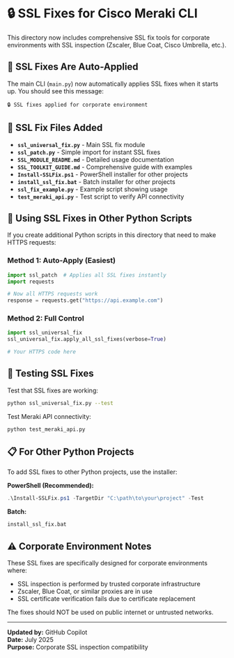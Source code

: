# 🔒 SSL Fixes for Cisco Meraki CLI

This directory now includes comprehensive SSL fix tools for corporate environments with SSL inspection (Zscaler, Blue Coat, Cisco Umbrella, etc.).

## 🚀 SSL Fixes Are Auto-Applied

The main CLI (`main.py`) now automatically applies SSL fixes when it starts up. You should see this message:
```
🔒 SSL fixes applied for corporate environment
```

## 📁 SSL Fix Files Added

- **`ssl_universal_fix.py`** - Main SSL fix module
- **`ssl_patch.py`** - Simple import for instant SSL fixes  
- **`SSL_MODULE_README.md`** - Detailed usage documentation
- **`SSL_TOOLKIT_GUIDE.md`** - Comprehensive guide with examples
- **`Install-SSLFix.ps1`** - PowerShell installer for other projects
- **`install_ssl_fix.bat`** - Batch installer for other projects
- **`ssl_fix_example.py`** - Example script showing usage
- **`test_meraki_api.py`** - Test script to verify API connectivity

## 🎯 Using SSL Fixes in Other Python Scripts

If you create additional Python scripts in this directory that need to make HTTPS requests:

### Method 1: Auto-Apply (Easiest)
```python
import ssl_patch  # Applies all SSL fixes instantly
import requests

# Now all HTTPS requests work
response = requests.get("https://api.example.com")
```

### Method 2: Full Control
```python
import ssl_universal_fix
ssl_universal_fix.apply_all_ssl_fixes(verbose=True)

# Your HTTPS code here
```

## 🧪 Testing SSL Fixes

Test that SSL fixes are working:
```bash
python ssl_universal_fix.py --test
```

Test Meraki API connectivity:
```bash
python test_meraki_api.py
```

## 📋 For Other Python Projects

To add SSL fixes to other Python projects, use the installer:

**PowerShell (Recommended):**
```powershell
.\Install-SSLFix.ps1 -TargetDir "C:\path\to\your\project" -Test
```

**Batch:**
```cmd
install_ssl_fix.bat
```

## ⚠️ Corporate Environment Notes

These SSL fixes are specifically designed for corporate environments where:
- SSL inspection is performed by trusted corporate infrastructure
- Zscaler, Blue Coat, or similar proxies are in use
- SSL certificate verification fails due to certificate replacement

The fixes should NOT be used on public internet or untrusted networks.

---

**Updated by:** GitHub Copilot  
**Date:** July 2025  
**Purpose:** Corporate SSL inspection compatibility

